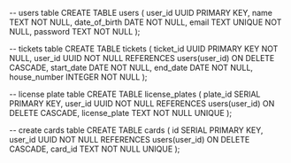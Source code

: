 -- users table
CREATE TABLE users (
    user_id UUID PRIMARY KEY,
    name TEXT NOT NULL,
    date_of_birth DATE NOT NULL,
    email TEXT UNIQUE NOT NULL,
    password TEXT NOT NULL
);

-- tickets table
CREATE TABLE tickets (
    ticket_id UUID PRIMARY KEY NOT NULL,
    user_id UUID NOT NULL REFERENCES users(user_id) ON DELETE CASCADE,
    start_date DATE NOT NULL,
    end_date DATE NOT NULL,
    house_number INTEGER NOT NULL
);

-- license plate table
CREATE TABLE license_plates (
    plate_id SERIAL PRIMARY KEY,
    user_id UUID NOT NULL REFERENCES users(user_id) ON DELETE CASCADE,
    license_plate TEXT NOT NULL UNIQUE
);

-- create cards table
CREATE TABLE cards (
    id SERIAL PRIMARY KEY,
    user_id UUID NOT NULL REFERENCES users(user_id) ON DELETE CASCADE,
    card_id TEXT NOT NULL UNIQUE
);